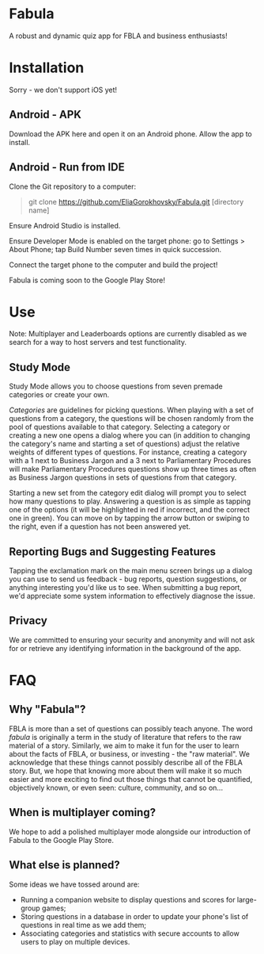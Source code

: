 # Fabula
A robust and dynamic quiz app for FBLA and business enthusiasts!

# Installation
Sorry - we don't support iOS yet!

## Android - APK

Download the APK here and open it on an Android phone. Allow the app to install.

## Android - Run from IDE

Clone the Git repository to a computer: 
> git clone https://github.com/EliaGorokhovsky/Fabula.git [directory name]

Ensure Android Studio is installed.

Ensure Developer Mode is enabled on the target phone: go to Settings > About Phone; tap Build Number seven times in quick succession.

Connect the target phone to the computer and build the project! 


Fabula is coming soon to the Google Play Store!

# Use

Note: Multiplayer and Leaderboards options are currently disabled as we search for a way to host servers and test functionality.

## Study Mode

Study Mode allows you to choose questions from seven premade categories or create your own.

*Categories* are guidelines for picking questions. When playing with a set of questions from a category, the questions will be chosen randomly from the pool of questions available to that category. Selecting a category or creating a new one opens a dialog where you can (in addition to changing the category's name and starting a set of questions) adjust the relative weights of different types of questions. For instance, creating a category with a 1 next to Business Jargon and a 3 next to Parliamentary Procedures will make Parliamentary Procedures questions show up three times as often as Business Jargon questions in sets of questions from that category. 

Starting a new set from the category edit dialog will prompt you to select how many questions to play. Answering a question is as simple as tapping one of the options (it will be highlighted in red if incorrect, and the correct one in green). You can move on by tapping the arrow button or swiping to the right, even if a question has not been answered yet. 

## Reporting Bugs and Suggesting Features

Tapping the exclamation mark on the main menu screen brings up a dialog you can use to send us feedback - bug reports, question suggestions, or anything interesting you'd like us to see. When submitting a bug report, we'd appreciate some system information to effectively diagnose the issue.

## Privacy

We are committed to ensuring your security and anonymity and will not ask for or retrieve any identifying information in the background of the app.

# FAQ

## Why "Fabula"?

FBLA is more than a set of questions can possibly teach anyone. The word _fabula_ is originally a term in the study of literature that refers to the raw material of a story. Similarly, we aim to make it fun for the user to learn about the facts of FBLA, or business, or investing - the "raw material". We acknowledge that these things cannot possibly describe all of the FBLA story. But, we hope that knowing more about them will make it so much easier and more exciting to find out those things that cannot be quantified, objectively known, or even seen: culture, community, and so on...

## When is multiplayer coming?

We hope to add a polished multiplayer mode alongside our introduction of Fabula to the Google Play Store. 

## What else is planned?

Some ideas we have tossed around are:
* Running a companion website to display questions and scores for large-group games;
* Storing questions in a database in order to update your phone's list of questions in real time as we add them;
* Associating categories and statistics with secure accounts to allow users to play on multiple devices.



